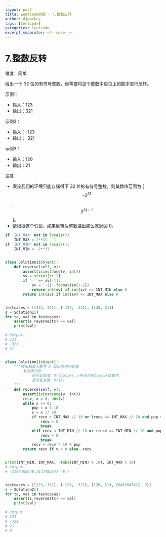 ```yaml
---
layout: post
title: Leetcode刷题 - 7.整数反转
author: djwackey
tags: [Leetcode]
categories: leetcode
excerpt_separator: <!--more-->
---
```


# 7.整数反转

难度：简单

给出一个 32 位的有符号整数，你需要将这个整数中每位上的数字进行反转。

示例1:

   - 输入：123
   - 输出：321

示例2：

   - 输入：-123
   - 输出：-321

示例3：

   - 输入：120
   - 输出：21

注意：

   - 假设我们的环境只能存储得下 32 位的有符号整数，则其数值范围为 [$$ −2^{31} $$, $$ 2^{31−1} $$]。
   - 请根据这个假设，如果反转后整数溢出那么就返回 0。
<!--more-->

```python
if 'INT_MAX' not in locals():
    INT_MAX = 2**31 - 1
if 'INT_MIN' not in locals():
    INT_MIN = -2**31


class Solution1(object):
    def reverse(self, v):
        assert(isinstance(v, int))
        sv = str(v)[::-1]
        if '-' == sv[-1]:
            sv = '-{}'.format(sv[:-1])
            return int(sv) if int(sv) >= INT_MIN else 0
        return int(sv) if int(sv) <= INT_MAX else 0


testcases = [(123, 321), (-123, -321), (120, 21)]
s = Solution1()
for tc, val in testcases:
    assert(s.reverse(tc) == val)
    print(val)

# Output:
# 321
# -321
# 21


class Solution2(object):
    """弹出和推入数字 & 溢出前进行检查
        复杂度分析：
            时间复杂度：O(log(x))，x中大约有log(x)位数字。
            空间复杂度：O(1)。
    """
    def reverse(self, v):
        assert(isinstance(v, int))
        recv, x = 0, abs(v)
        while x != 0:
            pop = x % 10
            x = x // 10
            if recv > INT_MAX // 10 or (recv == INT_MAX // 10 and pop > INT_MAX % 10):
                recv = 0
                break
            elif recv < INT_MIN // 10 or (recv == INT_MIN // 10 and pop < -(abs(INT_MIN) % 10)):
                recv = 0
                break
            recv = recv * 10 + pop
        return recv if v > 0 else -recv


print(INT_MIN, INT_MAX, -(abs(INT_MIN) % 10), INT_MAX % 10)
# Output:
# -2147483648 2147483647 -8 7


testcases = [(123, 321), (-123, -321), (120, 21), (8463847412, 0)]
s = Solution2()
for tc, val in testcases:
    assert(s.reverse(tc) == val)
    print(val)

# Output:
# 321
# -321
# 21
# 0
```
